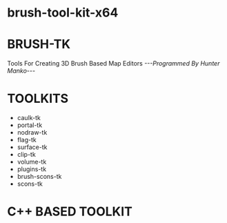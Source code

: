 # brush-tool-kit-x64
 BRUSH-TK
==========

Tools For Creating 3D Brush Based Map Editors *---Programmed By Hunter Manko---*

 TOOLKITS
==========
- caulk-tk
- portal-tk
- nodraw-tk
- flag-tk
- surface-tk
- clip-tk
- volume-tk
- plugins-tk
- brush-scons-tk
- scons-tk

 C++ BASED TOOLKIT
===================
